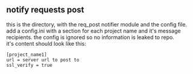 ## notify requests post

this is the directory, with the req_post notifier module and the config file.<br>
add a config.ini with a section for each project name and it's message recipients.
the config is ignored so no information is leaked to repo.<br>
it's content should look like this:<br>

```
[project_name1]
url = server url to post to
ssl_verify = true
```
